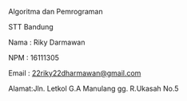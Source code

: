 Algoritma dan Pemrograman

STT Bandung

Nama  : Riky Darmawan

NPM   : 16111305

Email : 22riky22dharmawan@gmail.com

Alamat:Jln. Letkol G.A Manulang gg. R.Ukasah No.5
